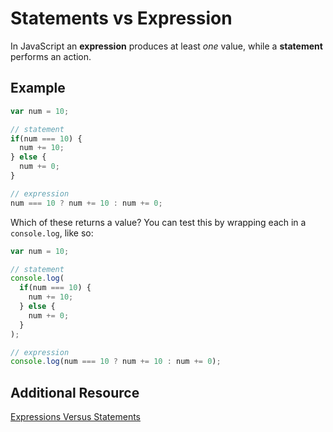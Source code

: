 # Statements vs Expression

In JavaScript an **expression** produces at least *one* value, while a **statement** performs an action.

## Example

```javascript
var num = 10;

// statement
if(num === 10) {
  num += 10;
} else {
  num += 0;
}

// expression
num === 10 ? num += 10 : num += 0;
```

Which of these returns a value? You can test this by wrapping each in a `console.log`, like so:

```javascript
var num = 10;

// statement
console.log(
  if(num === 10) {
    num += 10;
  } else {
    num += 0;
  }
);

// expression
console.log(num === 10 ? num += 10 : num += 0);
```

## Additional Resource

[Expressions Versus Statements](http://speakingjs.com/es5/ch07.html#expr_vs_stmt)
